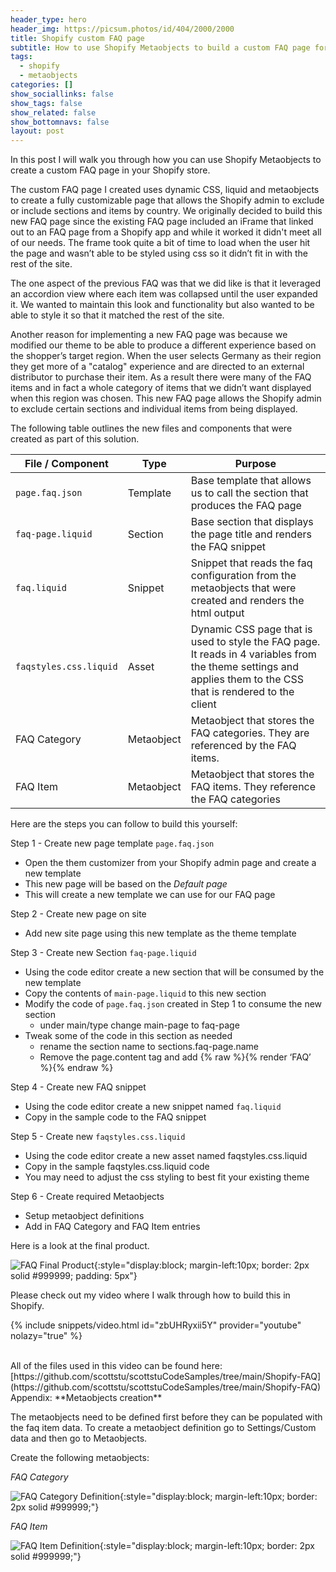 ```yaml
---
header_type: hero
header_img: https://picsum.photos/id/404/2000/2000
title: Shopify custom FAQ page
subtitle: How to use Shopify Metaobjects to build a custom FAQ page for your Shopify store
tags:
  - shopify
  - metaobjects
categories: []
show_sociallinks: false
show_tags: false
show_related: false
show_bottomnavs: false
layout: post
---
```



In this post I will walk you through how you can use Shopify Metaobjects to create a custom FAQ page in your Shopify store.

The custom FAQ page I created uses dynamic CSS, liquid and metaobjects to create a fully customizable page that allows the Shopify admin to exclude or include sections and items by country. We originally decided to build this new FAQ page since the existing FAQ page included an iFrame that linked out to an FAQ page from a Shopify app and while it worked it didn't meet all of our needs. The frame took quite a bit of time to load when the user hit the page and wasn’t able to be styled using css so it didn’t fit in with the rest of the site. 

The one aspect of the previous FAQ was that we did like is that it leveraged an accordion view where each item was collapsed until the user expanded it. We wanted to maintain this look and functionality but also wanted to be able to style it so that it matched the rest of the site.

Another reason for implementing a new FAQ page was because we modified our theme to be able to produce a different experience based on the shopper’s target region. When the user selects Germany as their region they get more of a "catalog" experience and are directed to an external distributor to purchase their item. As a result there were many of the FAQ items and in fact a whole category of items that we didn’t want displayed when this region was chosen. This new FAQ page allows the Shopify admin to exclude certain sections and individual items from being displayed.

The following table outlines the new files and components that were created as part of this solution.

| File / Component  | Type | Purpose
| ------------- | ------------- | ------------- |
| `page.faq.json` | Template | Base template that allows us to call the section that produces the FAQ page
| `faq-page.liquid` | Section  | Base section that displays the page title and renders the FAQ snippet
| `faq.liquid` | Snippet  | Snippet that reads the faq configuration from the metaobjects that were created and renders the html output
| `faqstyles.css.liquid` | Asset  | Dynamic CSS page that is used to style the FAQ page. It reads in 4 variables from the theme settings and applies them to the CSS that is rendered to the client
| FAQ Category | Metaobject  | Metaobject that stores the FAQ categories. They are referenced by the FAQ items.
| FAQ Item| Metaobject  | Metaobject that stores the FAQ items. They reference the FAQ categories



Here are the steps you can follow to build this yourself:

Step 1 - Create new page template `page.faq.json`
* Open the them customizer from your Shopify admin page and create a new template
* This new page will be based on the *Default page*
* This will create a new template we can use for our FAQ page

Step 2 - Create new page on site
* Add new site page using this new template as the theme template

Step 3 - Create new Section `faq-page.liquid`
*	Using the code editor create a new section that will be consumed by the new template
*	Copy the contents of `main-page.liquid` to this new section
*	Modify the code of `page.faq.json` created in Step 1 to consume the new section
    * under main/type change main-page to faq-page
*	Tweak some of the code in this section as needed
    * rename the section name to sections.faq-page.name
    * Remove the page.content tag and add {% raw %}{% render ‘FAQ’ %}{% endraw %}

Step 4 - Create new FAQ snippet
*	Using the code editor create a new snippet named `faq.liquid`
*	Copy in the sample code to the FAQ snippet

Step 5 - Create new `faqstyles.css.liquid`
*	Using the code editor create a new asset named faqstyles.css.liquid
*	Copy in the sample faqstyles.css.liquid code
*	You may need to adjust the css styling to best fit your existing theme

Step 6 - Create required Metaobjects
*	Setup metaobject definitions
*	Add in FAQ Category and FAQ Item entries

Here is a look at the final product.

![FAQ Final Product](/assets/img/site/FAQFinal.png){:style="display:block; margin-left:10px; border: 2px solid #999999; padding: 5px"}

Please check out my video where I walk through how to build this in Shopify.

{% include snippets/video.html id="zbUHRyxii5Y" provider="youtube" nolazy="true" %}

<br>
All of the files used in this video can be found here:
[https://github.com/scottstu/scottstuCodeSamples/tree/main/Shopify-FAQ](https://github.com/scottstu/scottstuCodeSamples/tree/main/Shopify-FAQ)

<br>
Appendix:
**Metaobjects creation**

The metaobjects need to be defined first before they can be populated with the faq item data. To create a metaobject definition go to Settings/Custom data and then go to Metaobjects.

Create the following metaobjects:

*FAQ Category*

![FAQ Category Definition](/assets/img/site/FAQCategoryDefinition.png){:style="display:block; margin-left:10px; border: 2px solid #999999;"}

*FAQ Item*

![FAQ Item Definition](/assets/img/site/FAQItemDefinition.png){:style="display:block; margin-left:10px; border: 2px solid #999999;"}

